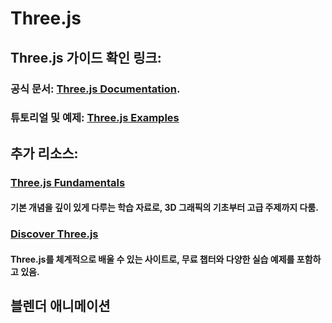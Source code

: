 # Three.js

## Three.js 가이드 확인 링크:

### 공식 문서: [Three.js Documentation](https://threejs.org/docs/).

### 튜토리얼 및 예제: [Three.js Examples](https://threejs.org/examples/)


## 추가 리소스:

### [Three.js Fundamentals](https://threejs.org/manual/)
#### 기본 개념을 깊이 있게 다루는 학습 자료로, 3D 그래픽의 기초부터 고급 주제까지 다룸.

### [Discover Three.js](https://discoverthreejs.com/)
#### Three.js를 체계적으로 배울 수 있는 사이트로, 무료 챕터와 다양한 실습 예제를 포함하고 있음.

## 블렌더 애니메이션
